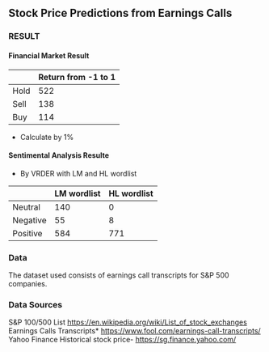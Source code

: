 ## Stock Price Predictions from Earnings Calls
### RESULT
#### Financial Market Result
||Return from -1 to 1|
|-|-|
|Hold|522|
|Sell|138|
|Buy|114|
- Calculate by 1%
#### Sentimental Analysis Resulte
- By VRDER with LM and HL wordlist
  
||LM wordlist|HL wordlist|
|-|-|-|
|Neutral|140|0|
|Negative|55|8|
|Positive|584|771|

### Data
The dataset used consists of earnings call transcripts for S&P 500 companies.


### Data Sources

S&P 100/500 List https://en.wikipedia.org/wiki/List_of_stock_exchanges 
Earnings Calls Transcripts* https://www.fool.com/earnings-call-transcripts/  
Yahoo Finance Historical stock price- https://sg.finance.yahoo.com/ 
